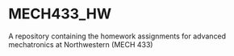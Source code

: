 # MECH433_HW
A repository containing the homework assignments for advanced mechatronics at Northwestern (MECH 433)
